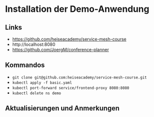 # Installation der Demo-Anwendung

## Links

* https://github.com/heiseacademy/service-mesh-course 
* http://localhost:8080
* https://github.com/JoergM/conference-planner  

## Kommandos

* `git clone git@github.com:heiseacademy/service-mesh-course.git` 
* `kubectl apply -f basic.yaml`
* `kubectl port-forward service/frontend-proxy 8080:8080` 
* `kubectl delete ns demo`

## Aktualisierungen und Anmerkungen